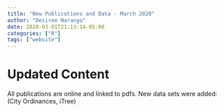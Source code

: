 ```yaml
---
title: "New Publications and Data - March 2020"
author: "Desiree Narango"
date: 2020-03-01T21:13:14-05:00
categories: ["R"]
tags: ["website"]
---
```



# Updated Content

All publications are online and linked to pdfs. New data sets were added: (City Ordinances, iTree)
